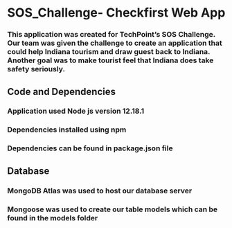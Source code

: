 # SOS_Challenge- Checkfirst Web App

### This application was created for TechPoint’s SOS Challenge. Our team was given the challenge to create an application that could help Indiana tourism and draw guest back to Indiana. Another goal was to make tourist feel that Indiana does take safety seriously. 

## Code and Dependencies
### Application used Node js version 12.18.1
### Dependencies installed using npm
### Dependencies can be found in package.json file

## Database
### MongoDB Atlas was used to host our database server
### Mongoose was used to create our table models which can be found in the models folder

